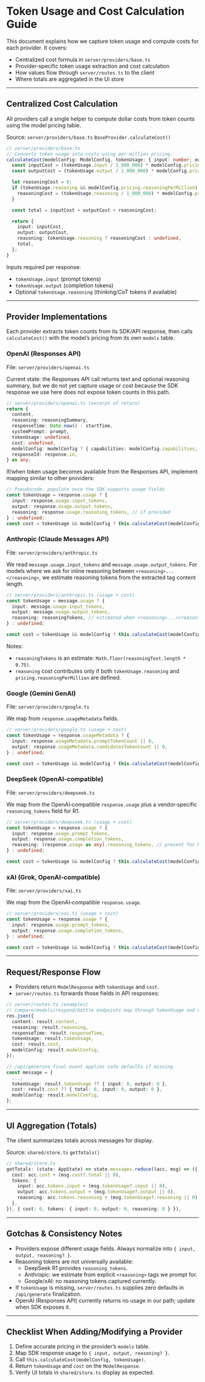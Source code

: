 <!--
FROM THE MODEL COMPARE PROJECT!!!  USE AS REFERENCE!!!
Purpose: Explain exactly how token usage is captured and costs are calculated across providers, with code snippets.
How it works: Documents the centralized cost formula in `server/providers/base.ts` and the per‑provider token mapping logic used to feed it. Also notes routing pass‑through and UI aggregation.
Used by project: As a reference for developers when changing provider implementations or pricing tables.
Author: Cascade
Date: 2025-08-22
-->

# Token Usage and Cost Calculation Guide

This document explains how we capture token usage and compute costs for each provider. It covers:

- Centralized cost formula in `server/providers/base.ts`
- Provider‑specific token usage extraction and cost calculation
- How values flow through `server/routes.ts` to the client
- Where totals are aggregated in the UI store

---

## Centralized Cost Calculation

All providers call a single helper to compute dollar costs from token counts using the model pricing table.

Source: `server/providers/base.ts` `BaseProvider.calculateCost()`

```ts
// server/providers/base.ts
// Converts token usage into costs using per‑million pricing.
calculateCost(modelConfig: ModelConfig, tokenUsage: { input: number; output: number; reasoning?: number }) {
  const inputCost = (tokenUsage.input / 1_000_000) * modelConfig.pricing.inputPerMillion;
  const outputCost = (tokenUsage.output / 1_000_000) * modelConfig.pricing.outputPerMillion;

  let reasoningCost = 0;
  if (tokenUsage.reasoning && modelConfig.pricing.reasoningPerMillion) {
    reasoningCost = (tokenUsage.reasoning / 1_000_000) * modelConfig.pricing.reasoningPerMillion;
  }

  const total = inputCost + outputCost + reasoningCost;

  return {
    input: inputCost,
    output: outputCost,
    reasoning: tokenUsage.reasoning ? reasoningCost : undefined,
    total,
  };
}
```

Inputs required per response:
- `tokenUsage.input` (prompt tokens)
- `tokenUsage.output` (completion tokens)
- Optional `tokenUsage.reasoning` (thinking/CoT tokens if available)

---

## Provider Implementations

Each provider extracts token counts from its SDK/API response, then calls `calculateCost()` with the model’s pricing from its own `models` table.

### OpenAI (Responses API)

File: `server/providers/openai.ts`

Current state: the Responses API call returns text and optional reasoning summary, but we do not yet capture usage or cost because the SDK response we use here does not expose token counts in this path.

```ts
// server/providers/openai.ts (excerpt of return)
return {
  content,
  reasoning: reasoningSummary,
  responseTime: Date.now() - startTime,
  systemPrompt: prompt,
  tokenUsage: undefined,
  cost: undefined,
  modelConfig: modelConfig ? { capabilities: modelConfig.capabilities, pricing: modelConfig.pricing } : undefined,
  responseId: response.id,
} as any;
```

If/when token usage becomes available from the Responses API, implement mapping similar to other providers:

```ts
// Pseudocode: populate once the SDK supports usage fields
const tokenUsage = response.usage ? {
  input: response.usage.input_tokens,
  output: response.usage.output_tokens,
  reasoning: response.usage.reasoning_tokens, // if provided
} : undefined;
const cost = tokenUsage && modelConfig ? this.calculateCost(modelConfig, tokenUsage) : undefined;
```

### Anthropic (Claude Messages API)

File: `server/providers/anthropic.ts`

We read `message.usage.input_tokens` and `message.usage.output_tokens`. For models where we ask for inline reasoning between `<reasoning>...</reasoning>`, we estimate reasoning tokens from the extracted tag content length.

```ts
// server/providers/anthropic.ts (usage + cost)
const tokenUsage = message.usage ? {
  input: message.usage.input_tokens,
  output: message.usage.output_tokens,
  reasoning: reasoningTokens, // estimated when <reasoning>...</reasoning> present
} : undefined;

const cost = tokenUsage && modelConfig ? this.calculateCost(modelConfig, tokenUsage) : undefined;
```

Notes:
- `reasoningTokens` is an estimate: `Math.floor(reasoningText.length * 0.75)`.
- `reasoning` cost contributes only if both `tokenUsage.reasoning` and `pricing.reasoningPerMillion` are defined.

### Google (Gemini GenAI)

File: `server/providers/google.ts`

We map from `response.usageMetadata` fields.

```ts
// server/providers/google.ts (usage + cost)
const tokenUsage = response.usageMetadata ? {
  input: response.usageMetadata.promptTokenCount || 0,
  output: response.usageMetadata.candidatesTokenCount || 0,
} : undefined;

const cost = tokenUsage && modelConfig ? this.calculateCost(modelConfig, tokenUsage) : undefined;
```

### DeepSeek (OpenAI‑compatible)

File: `server/providers/deepseek.ts`

We map from the OpenAI‑compatible `response.usage` plus a vendor‑specific `reasoning_tokens` field for R1.

```ts
// server/providers/deepseek.ts (usage + cost)
const tokenUsage = response.usage ? {
  input: response.usage.prompt_tokens,
  output: response.usage.completion_tokens,
  reasoning: (response.usage as any).reasoning_tokens, // present for R1
} : undefined;

const cost = tokenUsage && modelConfig ? this.calculateCost(modelConfig, tokenUsage) : undefined;
```

### xAI (Grok, OpenAI‑compatible)

File: `server/providers/xai.ts`

We map from the OpenAI‑compatible `response.usage`.

```ts
// server/providers/xai.ts (usage + cost)
const tokenUsage = response.usage ? {
  input: response.usage.prompt_tokens,
  output: response.usage.completion_tokens,
} : undefined;

const cost = tokenUsage && modelConfig ? this.calculateCost(modelConfig, tokenUsage) : undefined;
```

---

## Request/Response Flow

- Providers return `ModelResponse` with `tokenUsage` and `cost`.
- `server/routes.ts` forwards those fields in API responses:

```ts
// server/routes.ts (examples)
// compare/models/respond/battle endpoints map through tokenUsage and cost
res.json({
  content: result.content,
  reasoning: result.reasoning,
  responseTime: result.responseTime,
  tokenUsage: result.tokenUsage,
  cost: result.cost,
  modelConfig: result.modelConfig,
});

// /api/generate final event applies safe defaults if missing
const message = {
  ...,
  tokenUsage: result.tokenUsage ?? { input: 0, output: 0 },
  cost: result.cost ?? { total: 0, input: 0, output: 0 },
  modelConfig: result.modelConfig,
};
```

---

## UI Aggregation (Totals)

The client summarizes totals across messages for display.

Source: `shared/store.ts` `getTotals()`

```ts
// shared/store.ts
getTotals: (state: AppState) => state.messages.reduce((acc, msg) => ({
  cost: acc.cost + (msg.cost?.total || 0),
  tokens: {
    input: acc.tokens.input + (msg.tokenUsage?.input || 0),
    output: acc.tokens.output + (msg.tokenUsage?.output || 0),
    reasoning: acc.tokens.reasoning + (msg.tokenUsage?.reasoning || 0),
  },
}), { cost: 0, tokens: { input: 0, output: 0, reasoning: 0 } }),
```

---

## Gotchas & Consistency Notes

- Providers expose different usage fields. Always normalize into `{ input, output, reasoning? }`.
- Reasoning tokens are not universally available:
  - DeepSeek R1 provides `reasoning_tokens`.
  - Anthropic: we estimate from explicit `<reasoning>` tags we prompt for.
  - Google/xAI: no reasoning tokens captured currently.
- If `tokenUsage` is missing, `server/routes.ts` supplies zero defaults in `/api/generate` finalization.
- OpenAI (Responses API) currently returns no usage in our path; update when SDK exposes it.

---

## Checklist When Adding/Modifying a Provider

1. Define accurate pricing in the provider’s `models` table.
2. Map SDK response usage to `{ input, output, reasoning? }`.
3. Call `this.calculateCost(modelConfig, tokenUsage)`.
4. Return `tokenUsage` and `cost` on the `ModelResponse`.
5. Verify UI totals in `shared/store.ts` display as expected.
